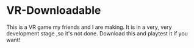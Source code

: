 # VR-Downloadable
This is a VR game my friends and I are making.
It is in a very, very development stage ,so it's not done.
Download this and playtest it if you want!
